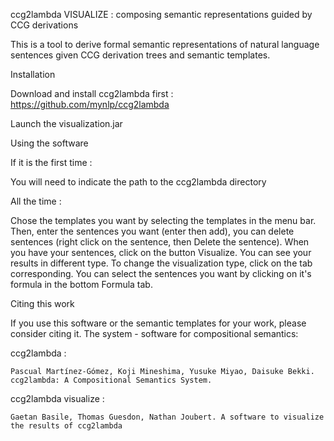 ccg2lambda VISUALIZE : composing semantic representations guided by CCG derivations

This is a tool to derive formal semantic representations of natural language sentences given CCG derivation trees and semantic templates.

Installation

Download and install ccg2lambda first : https://github.com/mynlp/ccg2lambda

Launch the visualization.jar

Using the software

If it is the first time :

You will need to indicate the path to the ccg2lambda directory

All the time :

Chose the templates you want by selecting the templates in the menu bar. Then, enter the sentences you want (enter then add), you can delete sentences (right click on the sentence, then Delete the sentence).
When you have your sentences, click on the button Visualize. You can see your results in different type. To change the visualization type, click on the tab corresponding. You can select the sentences you want by clicking on it's formula in the bottom Formula tab.

Citing this work

If you use this software or the semantic templates for your work, please consider citing it.
The system - software for compositional semantics:

ccg2lambda :

    Pascual Martínez-Gómez, Koji Mineshima, Yusuke Miyao, Daisuke Bekki. ccg2lambda: A Compositional Semantics System.

ccg2lambda visualize : 

	Gaetan Basile, Thomas Guesdon, Nathan Joubert. A software to visualize the results of ccg2lambda

